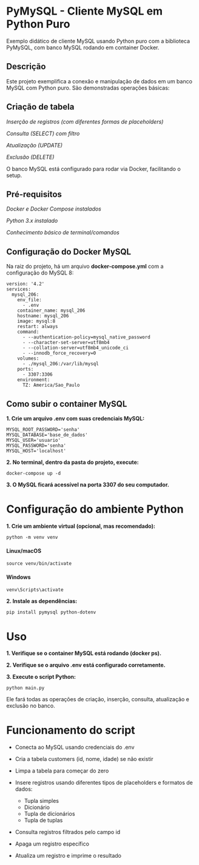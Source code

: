 # **PyMySQL - Cliente MySQL em Python Puro**
Exemplo didático de cliente MySQL usando Python puro com a biblioteca PyMySQL, com banco MySQL rodando em container Docker.  

## Descrição
Este projeto exemplifica a conexão e manipulação de dados em um banco MySQL com Python puro. São demonstradas operações básicas:

## Criação de tabela

*Inserção de registros (com diferentes formas de placeholders)*

*Consulta (SELECT) com filtro*

*Atualização (UPDATE)*

*Exclusão (DELETE)*

O banco MySQL está configurado para rodar via Docker, facilitando o setup.

## Pré-requisitos
*Docker e Docker Compose instalados*

*Python 3.x instalado*

*Conhecimento básico de terminal/comandos*

## Configuração do Docker MySQL
Na raiz do projeto, há um arquivo **docker-compose.yml** com a configuração do MySQL 8:
```
version: '4.2'
services:
  mysql_206:
    env_file:
      - .env
    container_name: mysql_206
    hostname: mysql_206
    image: mysql:8
    restart: always
    command:
      - --authentication-policy=mysql_native_password
      - --character-set-server=utf8mb4
      - --collation-server=utf8mb4_unicode_ci
      - --innodb_force_recovery=0
    volumes:
      - ./mysql_206:/var/lib/mysql
    ports:
      - 3307:3306
    environment:
      TZ: America/Sao_Paulo
```  
## Como subir o container MySQL
**1. Crie um arquivo .env com suas credenciais MySQL:**
```
MYSQL_ROOT_PASSWORD='senha'
MYSQL_DATABASE='base_de_dados'
MYSQL_USER='usuario'
MYSQL_PASSWORD='senha'
MYSQL_HOST='localhost'
```  
**2. No terminal, dentro da pasta do projeto, execute:**
```
docker-compose up -d
```   
**3. O MySQL ficará acessível na porta 3307 do seu computador.**  

# Configuração do ambiente Python
**1. Crie um ambiente virtual (opcional, mas recomendado):**
```
python -m venv venv
```
#### Linux/macOS
```
source venv/bin/activate   
```
#### Windows
```
venv\Scripts\activate      
```
**2. Instale as dependências:**
```
pip install pymysql python-dotenv
```

# Uso
**1. Verifique se o container MySQL está rodando (docker ps).**

**2. Verifique se o arquivo .env está configurado corretamente.**

**3. Execute o script Python:**
```
python main.py
```
Ele fará todas as operações de criação, inserção, consulta, atualização e exclusão no banco.  

# Funcionamento do script
- Conecta ao MySQL usando credenciais do .env

- Cria a tabela customers (id, nome, idade) se não existir

- Limpa a tabela para começar do zero

- Insere registros usando diferentes tipos de placeholders e formatos de dados:

  - Tupla simples
  - Dicionário
  - Tupla de dicionários
  - Tupla de tuplas

- Consulta registros filtrados pelo campo id

- Apaga um registro específico

- Atualiza um registro e imprime o resultado
